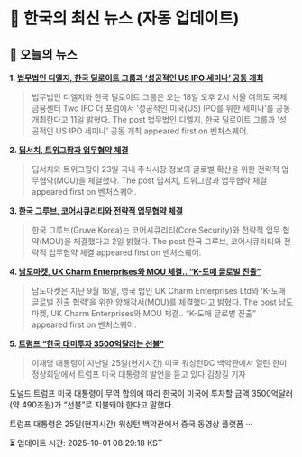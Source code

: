 # 📢 한국의 최신 뉴스 (자동 업데이트)

## 📰 오늘의 뉴스
**1. [법무법인 디엘지, 한국 딜로이트 그룹과 ‘성공적인 US IPO 세미나’ 공동 개최](https://www.venturesquare.net/1004199)**
> 법무법인 디엘지와 한국 딜로이트 그룹은 오는 18일 오후 2시 서울 여의도 국제금융센터 Two IFC 더 포럼에서 ‘성공적인 미국(US) IPO를 위한 세미나’를 공동 개최한다고 11일 밝혔다.
The post 법무법인 디엘지, 한국 딜로이트 그룹과 ‘성공적인 US IPO 세미나’ 공동 개최 appeared first on 벤처스퀘어.

**2. [딥서치, 트위그팜과 업무협약 체결](https://www.venturesquare.net/1005990)**
> 딥서치와 트위그팜이 23일 국내 주식시장 정보의 글로벌 확산을 위한 전략적 업무협약(MOU)을 체결했다.
The post 딥서치, 트위그팜과 업무협약 체결 appeared first on 벤처스퀘어.

**3. [한국 그루브, 코어시큐리티와 전략적 업무협약 체결](https://www.venturesquare.net/1002493)**
> 한국 그루브(Gruve Korea)는 코어시큐리티(Core Security)와 전략적 업무 협약(MOU)을 체결했다고 2일 밝혔다.
The post 한국 그루브, 코어시큐리티와 전략적 업무협약 체결 appeared first on 벤처스퀘어.

**4. [남도마켓, UK Charm Enterprises와 MOU 체결.. “K-도매 글로벌 진출”](https://www.venturesquare.net/1005730)**
> 남도마켓은 지난 9월 16일, 영국 법인 UK Charm Enterprises Ltd와 ‘K-도매 글로벌 진출 협력’을 위한 양해각서(MOU)를 체결했다고 밝혔다.
The post 남도마켓, UK Charm Enterprises와 MOU 체결.. “K-도매 글로벌 진출” appeared first on 벤처스퀘어.

**5. [트럼프 “한국 대미투자 3500억달러는 선불”](https://www.khan.co.kr/article/202509260718001)**
> 이재명 대통령이 지난달 25일(현지시간) 미국 워싱턴DC 백악관에서 열린 한미정상회담에서 트럼프 미국 대통령의 발언을 듣고 있다.김창길 기자

도널드 트럼프 미국 대통령이 무역 합의에 따라 한국이 미국에 투자할 금액 3500억달러(약 490조원)가 “선불”로 지불돼야 한다고 말했다.

트럼프 대통령은 25일(현지시간) 워싱턴 백악관에서 중국 동영상 플랫폼 ···


⏳ 업데이트 시간: 2025-10-01 08:29:18 KST
